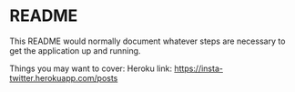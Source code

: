 # README

This README would normally document whatever steps are necessary to get the
application up and running.

Things you may want to cover:
Heroku link:
https://insta-twitter.herokuapp.com/posts
